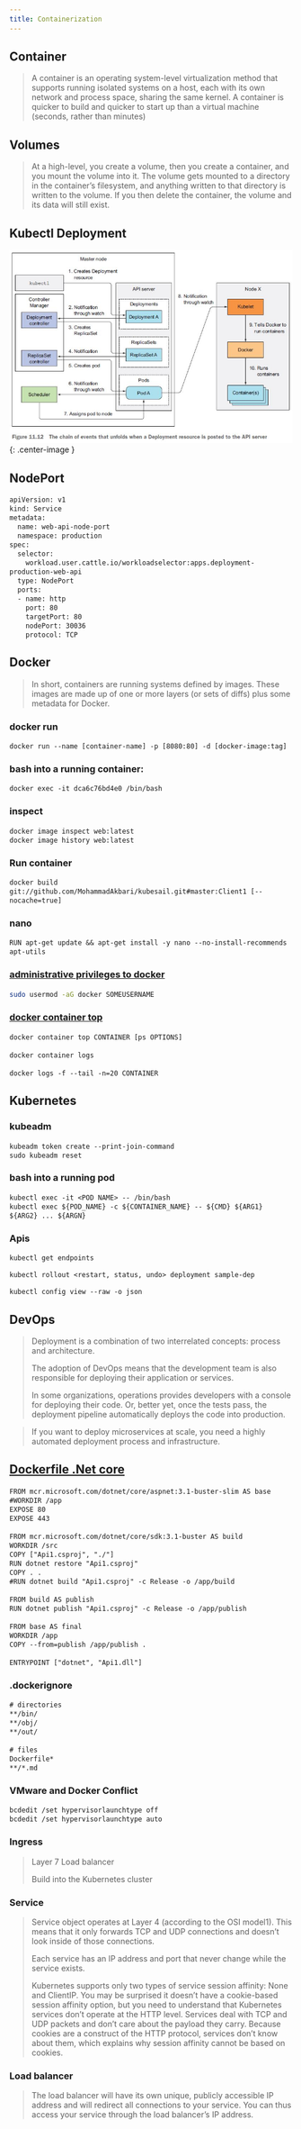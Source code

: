 ```yaml
---
title: Containerization
---
```

## Container
> A container is an operating system-level virtualization method that supports running isolated systems on a host, each with its own network and process space, sharing the same kernel. A container is quicker to build and quicker to start up than a virtual machine (seconds, rather than minutes)

## Volumes
> At a high-level, you create a volume, then you create a container, and you mount the volume into it. The volume gets mounted to a directory in the container’s filesystem, and anything written to that directory is written to the volume. If you then delete the container, the volume and its data will still exist.

## Kubectl Deployment

![images/kubectl_deployment](images/kubectl_deployment.jpg){: .center-image }

## NodePort
```
apiVersion: v1
kind: Service
metadata:  
  name: web-api-node-port
  namespace: production
spec:
  selector: 
    workload.user.cattle.io/workloadselector:apps.deployment-production-web-api
  type: NodePort
  ports:  
  - name: http
    port: 80
    targetPort: 80
    nodePort: 30036
    protocol: TCP
```
## Docker
> In short, containers are running systems defined by images. These images are made up of one or more layers (or sets of diffs) plus some metadata for Docker.

### docker run
```
docker run --name [container-name] -p [8080:80] -d [docker-image:tag]
```
### bash into a running container: 
```
docker exec -it dca6c76bd4e0 /bin/bash
```
### inspect
```
docker image inspect web:latest
docker image history web:latest
```
### Run container
```
docker build git://github.com/MohammadAkbari/kubesail.git#master:Client1 [--nocache=true]
```
### nano
```
RUN apt-get update && apt-get install -y nano --no-install-recommends apt-utils
```
### [administrative privileges to docker](https://linuxconfig.org/how-to-install-docker-on-ubuntu-20-04-lts-focal-fossa)
```bash
sudo usermod -aG docker SOMEUSERNAME
```

### [docker container top](https://docs.docker.com/engine/reference/commandline/container_top/)
```
docker container top CONTAINER [ps OPTIONS]

docker container logs

docker logs -f --tail -n=20 CONTAINER
```

## Kubernetes
### kubeadm
```
kubeadm token create --print-join-command
sudo kubeadm reset
```
### bash into a running pod
```
kubectl exec -it <POD NAME> -- /bin/bash
kubectl exec ${POD_NAME} -c ${CONTAINER_NAME} -- ${CMD} ${ARG1} ${ARG2} ... ${ARGN}
```
### Apis
```
kubectl get endpoints
```
```
kubectl rollout <restart, status, undo> deployment sample-dep
```
```
kubectl config view --raw -o json
```

## DevOps

> Deployment is a combination of two interrelated concepts: process and architecture.
>
> The adoption of DevOps means that the development team is also responsible for deploying their application or services.
>
> In some organizations, operations provides developers with a console for deploying their code. Or, better yet, once the tests pass, the deployment pipeline automatically deploys the code into production.

> If you want to deploy microservices at scale, you need a highly automated deployment process and infrastructure.

## [Dockerfile .Net core](https://docs.docker.com/samples/dotnetcore/)
```
FROM mcr.microsoft.com/dotnet/core/aspnet:3.1-buster-slim AS base
#WORKDIR /app
EXPOSE 80
EXPOSE 443

FROM mcr.microsoft.com/dotnet/core/sdk:3.1-buster AS build
WORKDIR /src
COPY ["Api1.csproj", "./"]
RUN dotnet restore "Api1.csproj"
COPY . .
#RUN dotnet build "Api1.csproj" -c Release -o /app/build

FROM build AS publish
RUN dotnet publish "Api1.csproj" -c Release -o /app/publish

FROM base AS final
WORKDIR /app
COPY --from=publish /app/publish .

ENTRYPOINT ["dotnet", "Api1.dll"]
```
### .dockerignore
```
# directories
**/bin/
**/obj/
**/out/

# files
Dockerfile*
**/*.md
```
### VMware and Docker Conflict
```
bcdedit /set hypervisorlaunchtype off
bcdedit /set hypervisorlaunchtype auto
```

### Ingress
> Layer 7 Load balancer
> 
> Build into the Kubernetes cluster

### Service
> Service object operates at Layer 4 (according to the OSI model1). This means that it only forwards TCP and UDP connections and doesn’t look inside of those connections.
> 
> Each service has an IP address and port that never change while the service exists.
> 
> Kubernetes supports only two types of service session affinity: None and ClientIP. You may be surprised it doesn’t have a cookie-based session affinity option, but you need to understand that Kubernetes services don’t operate at the HTTP level. Services deal with TCP and UDP packets and don’t care about the payload they carry. Because cookies are a construct of the HTTP protocol, services don’t know about them, which explains why session affinity cannot be based on cookies.

### Load balancer
> The load balancer will have its own unique, publicly accessible IP address and will redirect all connections to your service. You can thus access your service through the load balancer’s IP address.
